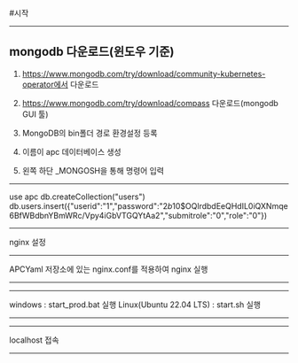 #시작

---

## mongodb 다운로드(윈도우 기준)

1. https://www.mongodb.com/try/download/community-kubernetes-operator에서 다운로드
2. https://www.mongodb.com/try/download/compass 다운로드(mongodb GUI 툴)
3. MongoDB의 bin폴더 경로 환경설정 등록

4. 이름이 apc 데이터베이스 생성
5. 왼쪽 하단 \_MONGOSH을 통해 명령어 입력

---

use apc
db.createCollection("users")
db.users.insert({"userid":"1","password":"$2b$10$OQlrdbdEeQHdIL0iQXNmqe6BfWBdbnYBmWRc/Vpy4iGbVTGQYtAa2","submitrole":"0","role":"0"})

---

nginx 설정

---

APCYaml 저장소에 있는 nginx.conf를 적용하여 nginx 실행

---

---

windows : start_prod.bat 실행
Linux(Ubuntu 22.04 LTS) : start.sh 실행

---

---

localhost 접속

---

